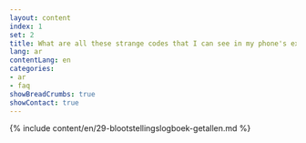 ```yaml
---
layout: content
index: 1
set: 2
title: What are all these strange codes that I can see in my phone's exposure log?
lang: ar
contentLang: en
categories:
- ar
- faq
showBreadCrumbs: true
showContact: true
---
```

{% include content/en/29-blootstellingslogboek-getallen.md %}
